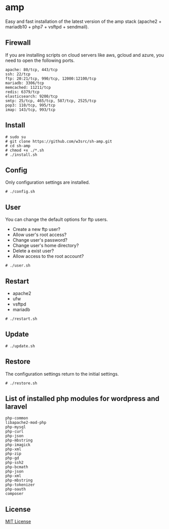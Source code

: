 # amp   
Easy and fast installation of the latest version of the amp stack (apache2 + mariadb10 + php7 + vsftpd + sendmail).   

## Firewall   
If you are installing scripts on cloud servers like aws, gcloud and azure, you need to open the following ports.   
```
apache: 80/tcp, 443/tcp
ssh: 22/tcp
ftp: 20:21/tcp, 990/tcp, 12000:12100/tcp
mariadb: 3306/tcp
memcached: 11211/tcp
redis: 6379/tcp
elasticsearch: 9200/tcp
smtp: 25/tcp, 465/tcp, 587/tcp, 2525/tcp
pop3: 110/tcp, 995/tcp
imap: 143/tcp, 993/tcp
```

## Install   
```
# sudo su
# git clone https://github.com/w3src/sh-amp.git
# cd sh-amp
# chmod +x ./*.sh
# ./install.sh
```

## Config   
Only configuration settings are installed.
```
# ./config.sh
```

## User   
You can change the default options for ftp users.   
- Create a new ftp user?   
- Allow user's root access?   
- Change user's password?   
- Change user's home directory?   
- Delete a exist user?   
- Allow access to the root account?   
```
# ./user.sh
```

## Restart   
- apache2   
- ufw   
- vsftpd    
- mariadb   
```
# ./restart.sh
```

## Update   
```
# ./update.sh
```

## Restore   
The configuration settings return to the initial settings.   
```
# ./restore.sh
```

## List of installed php modules for wordpress and laravel   
```
php-common
libapache2-mod-php
php-mysql
php-curl
php-json
php-mbstring
php-imagick
php-xml
php-zip
php-gd
php-ssh2
php-bcmath
php-json
php-xml
php-mbstring
php-tokenizer
php-oauth
composer
```

## License   
[MIT License](LICENSE)   